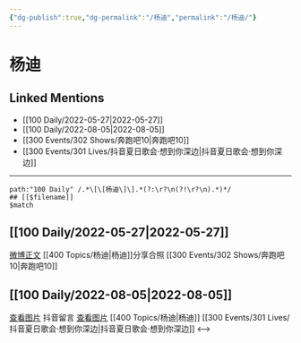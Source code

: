 ```yaml
---
{"dg-publish":true,"dg-permalink":"/杨迪","permalink":"/杨迪/"}
---
```


# 杨迪

## Linked Mentions
- [[100 Daily/2022-05-27\|2022-05-27]]
- [[100 Daily/2022-08-05\|2022-08-05]]
- [[300 Events/302 Shows/奔跑吧10\|奔跑吧10]]
- [[300 Events/301 Lives/抖音夏日歌会·想到你深边\|抖音夏日歌会·想到你深边]]


---

```expander
path:"100 Daily" /.*\[\[杨迪\]\].*(?:\r?\n(?!\r?\n).*)*/
## [[$filename]]
$match
```
## [[100 Daily/2022-05-27\|2022-05-27]]
[微博正文](https://m.weibo.cn/1215862823/4773716914080423) [[400 Topics/杨迪\|杨迪]]分享合照 [[300 Events/302 Shows/奔跑吧10\|奔跑吧10]]
## [[100 Daily/2022-08-05\|2022-08-05]]
[查看图片](https://wx2.sinaimg.cn/large/0088n2Pggy1h4wa4urwi9j30yi0qb40t.jpg) 抖音留言 [查看图片](https://wx2.sinaimg.cn/large/0088n2Pggy1h4wa0k0hi6j30u01hdjvk.jpg) [[400 Topics/杨迪\|杨迪]] [[300 Events/301 Lives/抖音夏日歌会·想到你深边\|抖音夏日歌会·想到你深边]]
<-->
